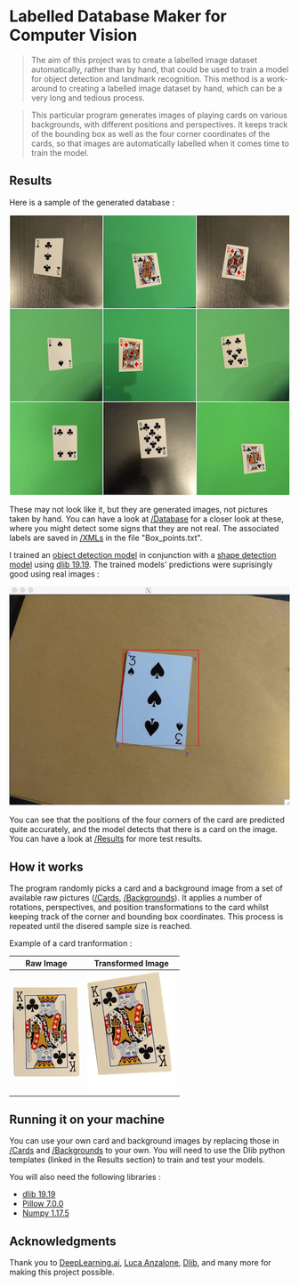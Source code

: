 # Labelled Database Maker for Computer Vision

> The aim of this project was to create a labelled image dataset automatically, rather than by hand, that could be used to train a model for object detection and landmark recognition. This method is a work-around to creating a labelled image dataset by hand, which can be a very long and tedious process.

> This particular program generates images of playing cards on various backgrounds, with different positions and perspectives. It keeps track of the bounding box as well as the four corner coordinates of the cards, so that images are automatically labelled when it comes time to train the model.   

## Results 

Here is a sample of the generated database : 

<p align="center">
  <img src="/Showcase/Sample.jpg">
 </p>
 
These may not look like it, but they are generated images, not pictures taken by hand. You can have a look at [/Database](/Database) for a closer look at these, where you might detect some signs that they are not real. The associated labels are saved in [/XMLs](/XMLs) in the file "Box_points.txt".

I trained an [object detection model](http://dlib.net/train_object_detector.py.html) in conjunction with a [shape detection model](http://dlib.net/train_shape_predictor.py.html) using [dlib 19.19](https://anaconda.org/conda-forge/dlib). The trained models' predictions were suprisingly good using real images : 

<p align="center">
  <img src="/Results/Pred2.png">
 </p>

You can see that the positions of the four corners of the card are predicted quite accurately, and the model detects that there is a card on the image. You can have a look at [/Results](/Results) for more test results. 

## How it works

The program randomly picks a card and a background image from a set of available raw pictures ([/Cards](/Cards), [/Backgrounds](/Backgrounds)). It applies a number of rotations, perspectives, and position transformations to the card whilst keeping track of the corner and bounding box coordinates. This process is repeated until the disered sample size is reached. 

Example of a card tranformation : 

Raw Image | Transformed Image
------------ | -------------
![Raw](/Showcase/Source_1.png) | ![Transformed](/Showcase/Card_transform.png)

## Running it on your machine

You can use your own card and background images by replacing those in [/Cards](/Cards) and [/Backgrounds](/Backgrounds) to your own. You will need to use the Dlib python templates (linked in the Results section) to train and test your models. 

You will also need the following libraries :
- [dlib 19.19](https://anaconda.org/conda-forge/dlib)
- [Pillow 7.0.0](https://anaconda.org/conda-forge/pillow)
- [Numpy 1.17.5](https://anaconda.org/conda-forge/numpy)


## Acknowledgments

Thank you to 
[DeepLearning.ai](https://www.youtube.com/watch?v=rRB9iymNy1w),
[Luca Anzalone](https://medium.com/datadriveninvestor/training-alternative-dlib-shape-predictor-models-using-python-d1d8f8bd9f5c),
[Dlib](http://dlib.net/), and many more for making this project possible. 



